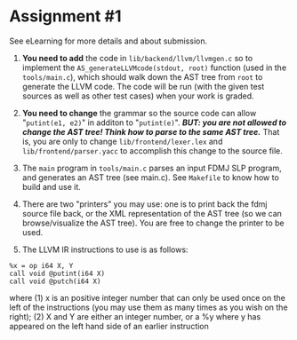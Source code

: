 # Assignment #1

See eLearning for more details and about submission.

1. **You need to add** the code in `lib/backend/llvm/llvmgen.c` so to implement the `AS_generateLLVMcode(stdout, root)` function (used in the `tools/main.c`), which should walk down the AST tree from `root` to generate the LLVM code. The code will be run (with the given test sources as well as other test cases) when your work is graded.

2. **You need to change** the grammar so the source code can allow "`putint(e1, e2)`" in additon to "`putint(e)`". ***BUT: you are not allowed to change the AST tree! Think how to parse to the same AST tree.*** That is, you are only to change `lib/frontend/lexer.lex` and `lib/frontend/parser.yacc` to accomplish this change to the source file.

3. The `main` program in `tools/main.c` parses an input FDMJ SLP program, and generates an AST tree (see main.c). See `Makefile` to know how to build and use it.

4. There are two "printers" you may use: one is to print back the fdmj source file back, or the XML representation of the AST tree (so we can browse/visualize the AST tree). You are free to change the printer to be used.

5. The LLVM IR instructions to use is as follows:
```
%x = op i64 X, Y
call void @putint(i64 X)
call void @putch(i64 X)
```
where (1) x is an positive integer number that can only be used once on the left of the instructions (you may use them as many times as you wish on the right); (2) X and Y are either an integer number, or a %y where y has appeared on the left hand side of an earlier instruction